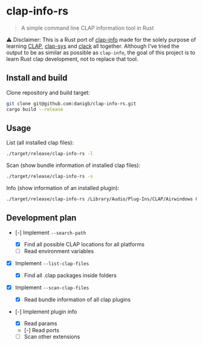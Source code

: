 # clap-info-rs

> A simple command line CLAP information tool in Rust

⚠️ Disclaimer: This is a Rust port of [clap-info](https://github.com/free-audio/clap-info/) made for the solely purpose of learning [CLAP](https://github.com/free-audio/clap), [clap-sys](https://github.com/micahrj/clap-sys) and [clack](https://github.com/prokopyl/clack) all together. Although I've tried the output to be as similar as possible as `clap-info`, the goal of this project is to learn Rust clap development, not to replace that tool.

## Install and build

Clone repository and build target:

```bash
git clone git@github.com:danigb/clap-info-rs.git
cargo build --release
```

## Usage

List (all installed clap files):

```bash
./target/release/clap-info-rs -l
```

Scan (show bundle information of installed clap files):

```bash
./target/release/clap-info-rs -s
```

Info (show information of an installed plugin):

```bash
./target/release/clap-info-rs /Library/Audio/Plug-Ins/CLAP/Airwindows Consolidated.clap
```

## Development plan

- [-] Implement `--search-path`

  - [x] Find all possible CLAP locations for all platforms
  - [ ] Read environment variables

- [x] Implement `--list-clap-files`

  - [x] Find all .clap packages inside folders

- [x] Implement `--scan-clap-files`

  - [x] Read bundle information of all clap plugins

- [-] Implement plugin info

  - [x] Read params
  - [-] Read ports
  - [ ] Scan other extensions

